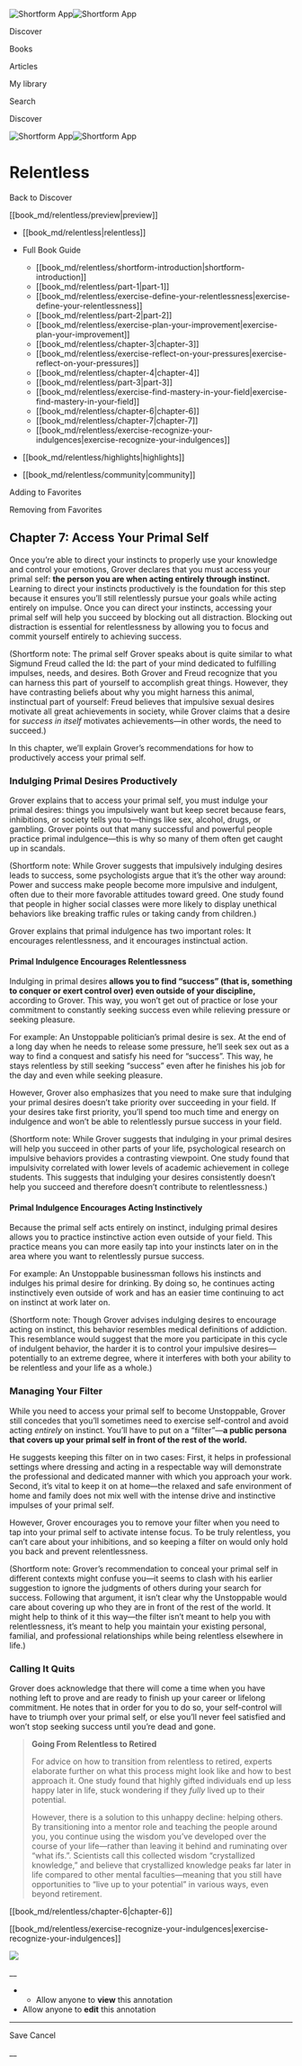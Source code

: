 ![Shortform App](/img/logo.36a2399e.svg)![Shortform App](/img/logo-dark.70c1b072.svg)

Discover

Books

Articles

My library

Search

Discover

![Shortform App](/img/logo.36a2399e.svg)![Shortform App](/img/logo-dark.70c1b072.svg)

# Relentless

Back to Discover

[[book_md/relentless/preview|preview]]

  * [[book_md/relentless|relentless]]
  * Full Book Guide

    * [[book_md/relentless/shortform-introduction|shortform-introduction]]
    * [[book_md/relentless/part-1|part-1]]
    * [[book_md/relentless/exercise-define-your-relentlessness|exercise-define-your-relentlessness]]
    * [[book_md/relentless/part-2|part-2]]
    * [[book_md/relentless/exercise-plan-your-improvement|exercise-plan-your-improvement]]
    * [[book_md/relentless/chapter-3|chapter-3]]
    * [[book_md/relentless/exercise-reflect-on-your-pressures|exercise-reflect-on-your-pressures]]
    * [[book_md/relentless/chapter-4|chapter-4]]
    * [[book_md/relentless/part-3|part-3]]
    * [[book_md/relentless/exercise-find-mastery-in-your-field|exercise-find-mastery-in-your-field]]
    * [[book_md/relentless/chapter-6|chapter-6]]
    * [[book_md/relentless/chapter-7|chapter-7]]
    * [[book_md/relentless/exercise-recognize-your-indulgences|exercise-recognize-your-indulgences]]
  * [[book_md/relentless/highlights|highlights]]
  * [[book_md/relentless/community|community]]



Adding to Favorites 

Removing from Favorites 

## Chapter 7: Access Your Primal Self

Once you’re able to direct your instincts to properly use your knowledge and control your emotions, Grover declares that you must access your primal self: **the person you are when acting entirely through instinct.** Learning to direct your instincts productively is the foundation for this step because it ensures you’ll still relentlessly pursue your goals while acting entirely on impulse. Once you can direct your instincts, accessing your primal self will help you succeed by blocking out all distraction. Blocking out distraction is essential for relentlessness by allowing you to focus and commit yourself entirely to achieving success.

(Shortform note: The primal self Grover speaks about is quite similar to what Sigmund Freud called the Id: the part of your mind dedicated to fulfilling impulses, needs, and desires. Both Grover and Freud recognize that you can harness this part of yourself to accomplish great things. However, they have contrasting beliefs about why you might harness this animal, instinctual part of yourself: Freud believes that impulsive sexual desires motivate all great achievements in society, while Grover claims that a desire for _success in itself_ motivates achievements—in other words, the need to succeed.)

In this chapter, we’ll explain Grover’s recommendations for how to productively access your primal self.

### Indulging Primal Desires Productively

Grover explains that to access your primal self, you must indulge your primal desires: things you impulsively want but keep secret because fears, inhibitions, or society tells you to—things like sex, alcohol, drugs, or gambling. Grover points out that many successful and powerful people practice primal indulgence—this is why so many of them often get caught up in scandals.

(Shortform note: While Grover suggests that impulsively indulging desires leads to success, some psychologists argue that it’s the other way around: Power and success make people become more impulsive and indulgent, often due to their more favorable attitudes toward greed. One study found that people in higher social classes were more likely to display unethical behaviors like breaking traffic rules or taking candy from children.)

Grover explains that primal indulgence has two important roles: It encourages relentlessness, and it encourages instinctual action.

#### Primal Indulgence Encourages Relentlessness

Indulging in primal desires **allows you to find “success” (that is, something to conquer or exert control over) even outside of your discipline,** according to Grover. This way, you won’t get out of practice or lose your commitment to constantly seeking success even while relieving pressure or seeking pleasure.

For example: An Unstoppable politician’s primal desire is sex. At the end of a long day when he needs to release some pressure, he’ll seek sex out as a way to find a conquest and satisfy his need for “success”. This way, he stays relentless by still seeking “success” even after he finishes his job for the day and even while seeking pleasure.

However, Grover also emphasizes that you need to make sure that indulging your primal desires doesn’t take priority over succeeding in your field. If your desires take first priority, you’ll spend too much time and energy on indulgence and won’t be able to relentlessly pursue success in your field.

(Shortform note: While Grover suggests that indulging in your primal desires will help you succeed in other parts of your life, psychological research on impulsive behaviors provides a contrasting viewpoint. One study found that impulsivity correlated with lower levels of academic achievement in college students. This suggests that indulging your desires consistently doesn’t help you succeed and therefore doesn’t contribute to relentlessness.)

#### Primal Indulgence Encourages Acting Instinctively

Because the primal self acts entirely on instinct, indulging primal desires allows you to practice instinctive action even outside of your field. This practice means you can more easily tap into your instincts later on in the area where you want to relentlessly pursue success.

For example: An Unstoppable businessman follows his instincts and indulges his primal desire for drinking. By doing so, he continues acting instinctively even outside of work and has an easier time continuing to act on instinct at work later on.

(Shortform note: Though Grover advises indulging desires to encourage acting on instinct, this behavior resembles medical definitions of addiction. This resemblance would suggest that the more you participate in this cycle of indulgent behavior, the harder it is to control your impulsive desires—potentially to an extreme degree, where it interferes with both your ability to be relentless and your life as a whole.)

### Managing Your Filter

While you need to access your primal self to become Unstoppable, Grover still concedes that you’ll sometimes need to exercise self-control and avoid acting _entirely_ on instinct. You’ll have to put on a “filter”—**a public persona that covers up your primal self in front of the rest of the world.**

He suggests keeping this filter on in two cases: First, it helps in professional settings where dressing and acting in a respectable way will demonstrate the professional and dedicated manner with which you approach your work. Second, it’s vital to keep it on at home—the relaxed and safe environment of home and family does not mix well with the intense drive and instinctive impulses of your primal self.

However, Grover encourages you to remove your filter when you need to tap into your primal self to activate intense focus. To be truly relentless, you can’t care about your inhibitions, and so keeping a filter on would only hold you back and prevent relentlessness.

(Shortform note: Grover’s recommendation to conceal your primal self in different contexts might confuse you—it seems to clash with his earlier suggestion to ignore the judgments of others during your search for success. Following that argument, it isn’t clear why the Unstoppable would care about covering up who they are in front of the rest of the world. It might help to think of it this way—the filter isn’t meant to help you with relentlessness, it’s meant to help you maintain your existing personal, familial, and professional relationships while being relentless elsewhere in life.)

### Calling It Quits

Grover does acknowledge that there will come a time when you have nothing left to prove and are ready to finish up your career or lifelong commitment. He notes that in order for you to do so, your self-control will have to triumph over your primal self, or else you’ll never feel satisfied and won’t stop seeking success until you’re dead and gone.

> **Going From Relentless to Retired**
> 
> For advice on how to transition from relentless to retired, experts elaborate further on what this process might look like and how to best approach it. One study found that highly gifted individuals end up less happy later in life, stuck wondering if they _fully_ lived up to their potential.
> 
> However, there is a solution to this unhappy decline: helping others. By transitioning into a mentor role and teaching the people around you, you continue using the wisdom you’ve developed over the course of your life—rather than leaving it behind and ruminating over “what ifs.”. Scientists call this collected wisdom “crystallized knowledge,” and believe that crystallized knowledge peaks far later in life compared to other mental faculties—meaning that you still have opportunities to “live up to your potential” in various ways, even beyond retirement.

[[book_md/relentless/chapter-6|chapter-6]]

[[book_md/relentless/exercise-recognize-your-indulgences|exercise-recognize-your-indulgences]]

![](https://bat.bing.com/action/0?ti=56018282&Ver=2&mid=0f563be7-fa17-4ba0-aa45-d3ff251d7bf0&sid=f30c5e70639211ee87d33f0876d93783&vid=f30c9700639211eeb3a75d830392c94f&vids=0&msclkid=N&pi=0&lg=en-US&sw=800&sh=600&sc=24&nwd=1&tl=Shortform%20%7C%20Book&p=https%3A%2F%2Fwww.shortform.com%2Fapp%2Fbook%2Frelentless%2Fchapter-7&r=&lt=513&evt=pageLoad&sv=1&rn=994917)

__

  *   * Allow anyone to **view** this annotation
  * Allow anyone to **edit** this annotation



* * *

Save Cancel

__



